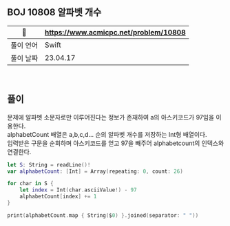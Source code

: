 ## BOJ 10808 알파벳 개수

|🔗|https://www.acmicpc.net/problem/10808|
|---|---|
|풀이 언어|Swift|
|풀이 날짜|23.04.17|

</br>


##  풀이

문제에 알파벳 소문자로만 이루어진다는 정보가 존재하여 a의 아스키코드가 97임을 이용한다. </br>
alphabetCount 배열은 a,b,c,d... 순의 알파벳 개수를 저장하는 Int형 배열이다. </br>
입력받은 구문을 순회하며 아스키코드를 얻고 97을 빼주어 alphabetcount의 인덱스와 연결한다. </br>

```Swift
let S: String = readLine()!
var alphabetCount: [Int] = Array(repeating: 0, count: 26)

for char in S {
    let index = Int(char.asciiValue!) - 97
    alphabetCount[index] += 1
}

print(alphabetCount.map { String($0) }.joined(separator: " "))
```

</br>
